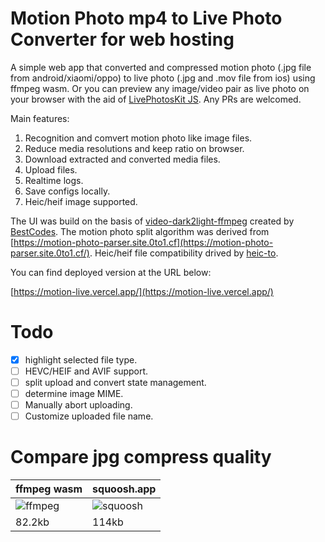 # Motion Photo mp4 to Live Photo Converter for web hosting

A simple web app that converted and compressed motion photo (.jpg file from android/xiaomi/oppo) to live photo (.jpg and .mov file from ios) using ffmpeg wasm. Or you can preview any image/video pair as live photo on your browser with the aid of [LivePhotosKit JS](https://developer.apple.com/documentation/livephotoskitjs). Any PRs are welcomed.

Main features:

1. Recognition and comvert motion photo like image files.
2. Reduce media resolutions and keep ratio on browser.
3. Download extracted and converted media files.
4. Upload files.
5. Realtime logs.
6. Save configs locally.
7. Heic/heif image supported.

The UI was build on the basis of [video-dark2light-ffmpeg](https://github.com/The-Best-Codes/video-dark2light-ffmpeg) created by [BestCodes](https://bestcodes.dev). The motion photo split algorithm was derived from [https://motion-photo-parser.site.0to1.cf](https://motion-photo-parser.site.0to1.cf/). Heic/heif file compatibility drived by [heic-to](https://github.com/hoppergee/heic-to).

You can find deployed version at the URL below:

[https://motion-live.vercel.app/](https://motion-live.vercel.app/)

# Todo
- [x] highlight selected file type.
- [ ] HEVC/HEIF and AVIF support.
- [ ] split upload and convert state management.
- [ ] determine image MIME.
- [ ] Manually abort uploading.
- [ ] Customize uploaded file name.

# Compare jpg compress quality

| ffmpeg wasm                                                  | squoosh.app                                                  |
| ------------------------------------------------------------ | ------------------------------------------------------------ |
| ![ffmpeg](https://github.com/user-attachments/assets/3ca8b022-9165-4682-98fd-d4e4ffd7c6ce) | ![squoosh](https://github.com/user-attachments/assets/dbc70c95-e09f-4a32-b76f-79b14ebe7066) |
| 82.2kb                                                       | 114kb                                                        |